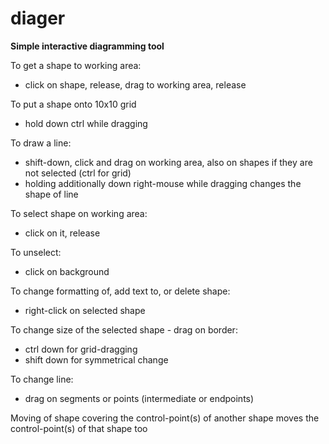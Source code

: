 # diager
**Simple interactive diagramming tool**

To get a shape to working area:
- click on shape, release, drag to working area, release

To put a shape onto 10x10 grid 
- hold down ctrl while dragging

To draw a line:
- shift-down, click and drag on working area, also on shapes if they are not selected (ctrl for grid)
- holding additionally down right-mouse while dragging changes the shape of line

To select shape on working area:
- click on it, release

To unselect:
- click on background

To change formatting of, add text to, or delete shape:
- right-click on selected shape

To change size of the selected shape - drag on border:
 - ctrl down for grid-dragging
 - shift down for symmetrical change
 
To change line:
- drag on segments or points (intermediate or endpoints)

Moving of shape covering the control-point(s) of another shape moves the control-point(s) of that shape too

